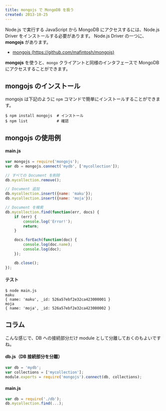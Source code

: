 ```yaml
---
title: mongojs で MongoDB を扱う
created: 2013-10-25
---
```


Node.js で実行する JavaScript から MongoDB にアクセスするには、Node.js Driver をインストールする必要があります。
Node.js Driver の一つに、**mongojs** があります。

- [mongojs (https://github.com/mafintosh/mongojs)](https://github.com/mafintosh/mongojs)

**mongojs** を使うと、`mongo` クライアントと同様のインタフェースで MongoDB にアクセスすることができます。

mongojs のインストール
----

mongojs は下記のように `npm` コマンドで簡単にインストールすることができます。

```
$ npm install mongojs  # インストール
$ npm list             # 確認
```

mongojs の使用例
----

#### main.js

```javascript
var mongojs = require('mongojs');
var db = mongojs.connect('mydb', ['mycollection']);

// すべての Document を削除
db.mycollection.remove();

// Document 追加
db.mycollection.insert({name: 'maku'});
db.mycollection.insert({name: 'moja'});

// Document を検索
db.mycollection.find(function(err, docs) {
    if (err) {
        console.log('Error!');
        return;
    }

    docs.forEach(function(doc) {
        console.log(doc.name);
        console.log(doc);
    });

    db.close();
});
```

#### テスト

```
$ node main.js
maku
{ name: 'maku', _id: 526a57ebf2e32ca423000001 }
moja
{ name: 'moja', _id: 526a57ebf2e32ca423000002 }
```

コラム
----

こんな感じで、DB への接続部分だけ module として分離しておくのもよいですね。

#### db.js（DB 接続部分を分離）

```javascript
var db = 'mydb';
var collections = ['mycollection'];
module.exports = require('mongojs').connect(db, collections);
```

#### main.js

```javascript
var db = require('./db');
db.mycollection.find(...);
```

